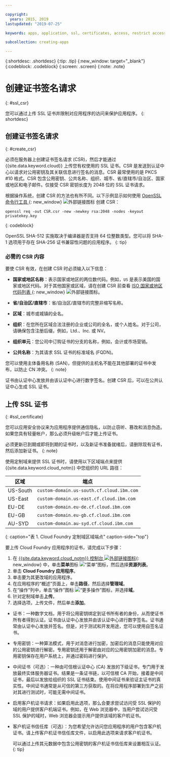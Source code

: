 ```yaml
---

copyright:
  years: 2015, 2019
lastupdated: "2019-07-25"

keywords: apps, application, ssl, certificates, access, restrict access, create, csr, upload, import

subcollection: creating-apps

---
```


{:shortdesc: .shortdesc}
{:tip: .tip}
{:new_window: target="_blank"}
{:codeblock: .codeblock}
{:screen: .screen}
{:note: .note}

# 创建证书签名请求
{: #ssl_csr}

您可以通过上传 SSL 证书并限制对应用程序的访问来保护应用程序。
{: shortdesc}

## 创建证书签名请求
{: #create_csr}

必须在服务器上创建证书签名请求 (CSR)，然后才能通过 {{site.data.keyword.cloud}} 上传您有权使用的 SSL 证书。CSR 是发送到认证中心以请求对公用密钥及其关联信息进行签名的消息。CSR 最常使用的是 PKCS #10 格式。CSR 包含公用密钥、公共名称、组织、城市、省/直辖市/自治区、国家或地区和电子邮件。仅接受 CSR 密钥长度为 2048 位的 SSL 证书请求。

根据操作系统，创建 CSR 的方法也有所不同。以下示例显示如何使用 [OpenSSL 命令行工具 ](https://www.openssl.org/){: new_window} ![外部链接图标](../icons/launch-glyph.svg "外部链接图标") 创建 CSR：

```
openssl req -out CSR.csr -new -newkey rsa:2048 -nodes -keyout privatekey.key
```
{: codeblock}

OpenSSL SHA-512 实施取决于编译器是否支持 64 位整数类型。您可以将 SHA-1 选项用于存在 SHA-256 证书兼容性问题的应用程序。
{: tip}

### 必需的 CSR 内容

要使 CSR 有效，在创建 CSR 时必须输入以下信息：

 * **国家或地区名称**：表示国家或地区的两位数代码。例如，`US` 是表示美国的国家或地区代码。对于其他国家或区域，请在创建 CSR 前查看 [ISO 国家或地区代码列表 ](https://www.iso.org/obp/ui/#search){: new_window} ![外部链接图标](../icons/launch-glyph.svg "外部链接图标")。

 * **省/自治区/直辖市**：省/自治区/直辖市的完整非缩写名称。
 * **区域**：城市或城镇的全名。
 * **组织**：在您所在区域合法注册的企业或公司的全名，或个人姓名。对于公司，请确保包含注册后缀，例如，Ltd.、Inc. 或 NV。
 * **组织单元**：您公司中订购证书的分支的名称，例如，会计或市场营销。
 * **公共名称**：为其请求 SSL 证书的标准域名 (FQDN)。

您可以使用主体备用名称 (SAN)，但提供的主机名不能在其他部署的证书中发布，以防止 CN 冲突。
{: note}

证书由认证中心发放并由该认证中心进行数字签名。创建 CSR 后，可以在公共认证中心生成 SSL 证书。

## 上传 SSL 证书
{: #ssl_certificate}

您可以应用安全协议来为应用程序提供通信隐私，以防止窃听、篡改和消息伪造。如果您具有轻量帐户，那么必须升级帐户后才能上传证书。

必须更新已到期或即将到期的证书时，以及新证书准备就绪后，请删除现有证书，然后添加新证书。
{: note}

使用定制域来提供 SSL 证书时，请使用以下区域端点来提供 {{site.data.keyword.cloud_notm}} 中您组织的 URL 路径：

| 区域|端点|
| ------ | -------- |
| US-South | `custom-domain.us-south.cf.cloud.ibm.com` |
| US-East | `custom-domain.us-east.cf.cloud.ibm.com` |
| EU-DE | `custom-domain.eu-de.cf.cloud.ibm.com` |
| EU-GB | `custom-domain.eu-gb.cf.cloud.ibm.com` |
| AU-SYD | `custom-domain.au-syd.cf.cloud.ibm.com` | 
{: caption="表 1. Cloud Foundry 定制域区域端点" caption-side="top"}

要上传 Cloud Foundry 应用程序的证书，请完成以下步骤：

1. 在 [{{site.data.keyword.cloud_notm}} 控制台 ![外部链接图标](../icons/launch-glyph.svg "外部链接图标")](https://{DomainName}){: new_window} 中，单击**菜单**图标 ![“菜单”图标](../icons/icon_hamburger.svg)，然后选择**资源列表**。
2. 单击 **Cloud Foundry 应用程序**。
3. 单击要为其更改域的应用程序。 
4. 在应用程序的“概述”页面上，单击**路径**，然后选择**管理域**。
5. 在“操作”列中，单击“操作”图标 ![“更多操作”图标](../icons/action-menu-icon.svg)，并选择**域**。
6. 针对定制域单击**上传**。
7. 选择选项，上传文件，然后单击**添加**。
  
  * 证书：一种数字文档，用于将公用密钥绑定到证书所有者的身份，从而使证书所有者得到认证。证书由认证中心发放并由该认证中心进行数字签名。证书通常由认证中心发放并签名。但是，对于测试和开发用途，您可以使用自签名证书。
  * 专用密钥：一种算法模式，用于对消息进行加密，加密后的消息只能使用对应的公用密钥进行解密。专用密钥还用于解密由对应的公用密钥加密的消息。专用密钥保存在用户系统上，并通过密码进行保护。
  * 中间证书（可选）：一种由可信根认证中心 (CA) 发放的下级证书，专门用于发放最终实体服务器证书。结果是一条证书链，以可信根 CA 开始，接着是中间证书，最后以发放给组织的 SSL 证书结束。使用中间证书来验证主证书的真实性。中间证书通常是从可信的第三方获取的。在将应用程序部署到生产之前对其进行测试时，可能无需中间证书。
  * 启用客户机证书请求：如果启用此选项，那么会要求尝试访问受 SSL 保护的域的用户提供客户机端证书。例如，在 Web 浏览器中，当用户尝试访问受 SSL 保护的域时，Web 浏览器会提示用户提供该域的客户机证书。   
  * 客户机证书信任库（可选）：为您希望允许访问您应用程序的用户包含客户机证书。请上传客户机证书信任库文件，以启用此选项来请求客户机证书。
  
    可以通过上传其元数据中包含公用密钥的客户机证书信任库来设置相互认证。
  {: tip}


